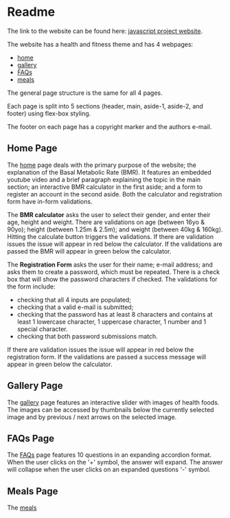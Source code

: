 # Readme

The link to the website can be found here: [javascript project website](https://djonskanlyn.github.io/index.html).

The website has a health and fitness theme and has 4 webpages:
* [home](https://djonskanlyn.github.io/index.html)
* [gallery](https://djonskanlyn.github.io/gallery.html)
* [FAQs](https://djonskanlyn.github.io/faqs.html)
* [meals](https://djonskanlyn.github.io/meals.html)

The general page structure is the same for all 4 pages. 

Each page is split into 5 sections (header, main, aside-1, aside-2, and footer) using flex-box styling.

The footer on each page has a copyright marker and the authors e-mail.

## Home Page

The [home](https://djonskanlyn.github.io/index.html) page deals with the primary purpose of the website; the explanation of the Basal Metabolic Rate (BMR). It features an embedded youtube video and a brief paragraph explaining the topic in the main section; an interactive BMR calculator in the first aside; and a form to register an account in the second aside. Both the calculator and registration form have in-form validations.

The **BMR calculator** asks the user to select their gender, and enter their age, height and weight. There are validations on age (between 16yo & 90yo); height (between 1.25m & 2.5m); and weight (between 40kg & 160kg). Hitting the calculate button triggers the validations. If there are validation issues the issue will appear in red below the calculator. If the validations are passed the BMR will appear in green below the calculator.

The **Registration Form** asks the user for their name; e-mail address; and asks them to create a password, which must be repeated. There is a check box that will show the password characters if checked. The validations for the form include:
* checking that all 4 inputs are populated;
* checking that a valid e-mail is submitted;
* checking that the password has at least 8 characters and contains at least 1 lowercase character, 1 uppercase character, 1 number and 1 special character.
* checking that both password submissions match.

If there are validation issues the issue will appear in red below the registration form. If the validations are passed a success message will appear in green below the calculator.

## Gallery Page

The [gallery](https://djonskanlyn.github.io/gallery.html) page features an interactive slider with images of health foods. The images can be accessed by thumbnails below the currently selected image and by previous / next arrows on the selected image.



## FAQs Page

The [FAQs](https://djonskanlyn.github.io/faqs.html) page features 10 questions in an expanding accordion format. When the user clicks on the '+' symbol, the answer will expand. The answer will collapse when the user clicks on an expanded questions '-' symbol.


## Meals Page

The [meals](https://djonskanlyn.github.io/meals.html)






